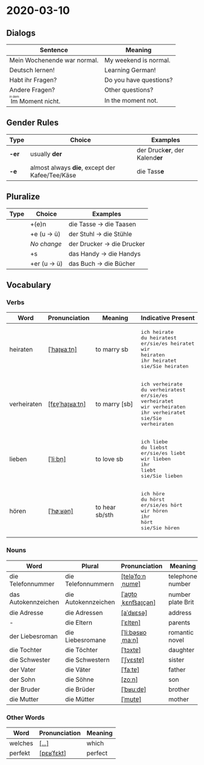 # 2020-03-10

## Dialogs

| Sentence                                     | Meaning                |
| -------------------------------------------- | ---------------------- |
| Mein Wochenende war normal.                  | My weekend is normal.  |
| Deutsch lernen!                              | Learning German!       |
| Habt ihr Fragen?                             | Do you have questions? |
| Andere Fragen?                               | Other questions?       |
| <ruby>Im<rt>in dem</rt></ruby> Moment nicht. | In the moment not.     |

## Gender Rules

| Type    | Choice                                           | Examples                          |
| ------- | ------------------------------------------------ | --------------------------------- |
| **-er** | usually **der**                                  | der Druck**er**, der Kalend**er** |
| **-e**  | almost always **die**, except der Kafee/Tee/Käse | die Tass**e**                     |

## Pluralize

| Type | Choice      | Examples                  |
| ---- | ----------- | ------------------------- |
|      | +(e)n       | die Tasse → die Taasen    |
|      | +e (u → ü)  | der Stuhl → die Stühle    |
|      | *No change* | der Drucker → die Drucker |
|      | +s          | das Handy → die Handys    |
|      | +er (u → ü) | das Buch → die Bücher     |

## Vocabulary

### Verbs

| Word        | Pronunciation                                                                   | Meaning        | Indicative Present                                                                                                                                            |
| ----------- | ------------------------------------------------------------------------------- | -------------- | ------------------------------------------------------------------------------------------------------------------------------------------------------------- |
| heiraten    | [[ˈhaɪ̯ʁaːtn̩]](https://cdn.duden.de/_media_/audio/ID4107717_303177193.mp3)     | to marry sb    | <pre>ich       heirate<br>du        heiratest<br>er/sie/es heiratet<br>wir       heiraten<br>ihr       heiratet<br>sie/Sie   heiraten</pre>                   |
| verheiraten | [[fɛɐ̯ˈhaɪ̯ʁaːtn̩]](https://cdn.duden.de/_media_/audio/ID4112604_511934329.mp3) | to marry [sb]  | <pre>ich       verheirate<br>du        verheiratest<br>er/sie/es verheiratet<br>wir       verheiraten<br>ihr       verheiratet<br>sie/Sie   verheiraten</pre> |
| lieben      | [[ˈliːbn̩]](https://cdn.duden.de/_media_/audio/ID4108472_252442046.mp3)         | to love sb     | <pre>ich       liebe<br>du        liebst<br>er/sie/es liebt<br>wir       lieben<br>ihr       liebt<br>sie/Sie   lieben</pre>                                  |
| hören       | [[ˈhøːʁən]](https://cdn.duden.de/_media_/audio/ID4520134_12333414.mp3)          | to hear sb/sth | <pre>ich       höre<br>du        hörst<br>er/sie/es hört<br>wir       hören<br>ihr       hört<br>sie/Sie   hören</pre>                                        |

### Nouns

| Word                | Plural              | Pronunciation                                                                                       | Meaning           |
| ------------------- | ------------------- | --------------------------------------------------------------------------------------------------- | ----------------- |
| die Telefonnummer   | die Telefonnummern  | [[teləˈfoːnˌnʊmɐ]](https://cdn.duden.de/_media_/audio/ID4521632_401506612.mp3)                      | telephone number  |
| das Autokennzeichen | die Autokennzeichen | [[ˈaʊ̯toˌkɛnt͡saɪ̯çən]](https://upload.wikimedia.org/wikipedia/commons/2/25/De-Autokennzeichen.ogg) | number plate Brit |
| die Adresse         | die Adressen        | [[aˈdʁɛsə]](https://cdn.duden.de/_media_/audio/ID4107311_482296526.mp3)                             | address           |
| -                   | die Eltern          | [[ˈɛltɐn]](https://cdn.duden.de/_media_/audio/ID4117465_189711744.mp3)                              | parents           |
| der Liebesroman     | die Liebesromane    | [[ˈliːbəsʁoˌmaːn]](https://sounds.pons.com/audio_tts/de/Tdeen395936)                                | romantic novel    |
| die Tochter         | die Töchter         | [[ˈtɔxtɐ]](https://cdn.duden.de/_media_/audio/ID4114800_1505429.mp3)                                | daughter          |
| die Schwester       | die Schwestern      | [[ˈʃvɛstɐ]](https://cdn.duden.de/_media_/audio/ID4113088_151622151.mp3)                             | sister            |
| der Vater           | die Väter           | [[ˈfaːtɐ]](https://cdn.duden.de/_media_/audio/ID4107945_391215448.mp3)                              | father            |
| der Sohn            | die Söhne           | [[zoːn]](https://cdn.duden.de/_media_/audio/ID4110901_397329595.mp3)                                | son               |
| der Bruder          | die Brüder          | [[ˈbʁuːdɐ]](https://cdn.duden.de/_media_/audio/ID4113233_375377226.mp3)                             | brother           |
| die Mutter          | die Mütter          | [[ˈmʊtɐ]](https://cdn.duden.de/_media_/audio/ID4173977_490165233.mp3)                               | mother            |

### Other Words

| Word    | Pronunciation                                                            | Meaning |
| ------- | ------------------------------------------------------------------------ | ------- |
| welches | [[...]](https://sounds.pons.com/audio_tts/de/Tdeen707954)                | which   |
| perfekt | [[pɛʁˈfɛkt]](https://cdn.duden.de/_media_/audio/ID4107537_480938610.mp3) | perfect |

